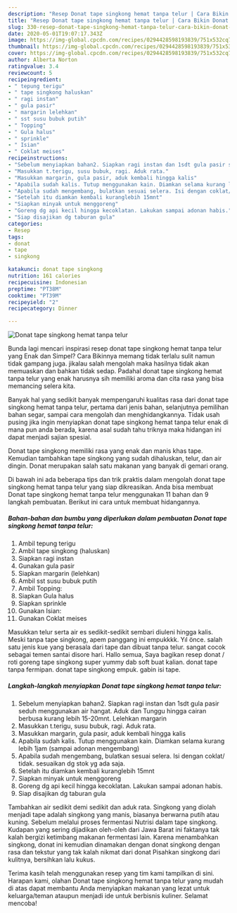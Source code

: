 ```yaml
---
description: "Resep Donat tape singkong hemat tanpa telur | Cara Bikin Donat tape singkong hemat tanpa telur Yang Bikin Ngiler"
title: "Resep Donat tape singkong hemat tanpa telur | Cara Bikin Donat tape singkong hemat tanpa telur Yang Bikin Ngiler"
slug: 330-resep-donat-tape-singkong-hemat-tanpa-telur-cara-bikin-donat-tape-singkong-hemat-tanpa-telur-yang-bikin-ngiler
date: 2020-05-01T19:07:17.343Z
image: https://img-global.cpcdn.com/recipes/0294428598193839/751x532cq70/donat-tape-singkong-hemat-tanpa-telur-foto-resep-utama.jpg
thumbnail: https://img-global.cpcdn.com/recipes/0294428598193839/751x532cq70/donat-tape-singkong-hemat-tanpa-telur-foto-resep-utama.jpg
cover: https://img-global.cpcdn.com/recipes/0294428598193839/751x532cq70/donat-tape-singkong-hemat-tanpa-telur-foto-resep-utama.jpg
author: Alberta Norton
ratingvalue: 3.4
reviewcount: 5
recipeingredient:
- " tepung terigu"
- " tape singkong haluskan"
- " ragi instan"
- " gula pasir"
- " margarin lelehkan"
- " sst susu bubuk putih"
- " Topping"
- " Gula halus"
- " sprinkle"
- " Isian"
- " Coklat meises"
recipeinstructions:
- "Sebelum menyiapkan bahan2. Siapkan ragi instan dan 1sdt gula pasir seduh menggunakan air hangat. Aduk dan Tunggu hingga cairan berbusa kurang lebih 15-20mnt. Lelehkan margarin"
- "Masukkan t.terigu, susu bubuk, ragi. Aduk rata."
- "Masukkan margarin, gula pasir, aduk kembali hingga kalis"
- "Apabila sudah kalis. Tutup menggunakan kain. Diamkan selama kurang lebih 1jam (sampai adonan mengembang)"
- "Apabila sudah mengembang, bulatkan sesuai selera. Isi dengan coklat/ tidak. sesuaikan dg stok yg ada saja."
- "Setelah itu diamkan kembali kuranglebih 15mnt"
- "Siapkan minyak untuk menggoreng"
- "Goreng dg api kecil hingga kecoklatan. Lakukan sampai adonan habis."
- "Siap disajikan dg taburan gula"
categories:
- Resep
tags:
- donat
- tape
- singkong

katakunci: donat tape singkong 
nutrition: 161 calories
recipecuisine: Indonesian
preptime: "PT38M"
cooktime: "PT39M"
recipeyield: "2"
recipecategory: Dinner

---
```



![Donat tape singkong hemat tanpa telur](https://img-global.cpcdn.com/recipes/0294428598193839/751x532cq70/donat-tape-singkong-hemat-tanpa-telur-foto-resep-utama.jpg)

Bunda lagi mencari inspirasi resep donat tape singkong hemat tanpa telur yang Enak dan Simpel? Cara Bikinnya memang tidak terlalu sulit namun tidak gampang juga. jikalau salah mengolah maka hasilnya tidak akan memuaskan dan bahkan tidak sedap. Padahal donat tape singkong hemat tanpa telur yang enak harusnya sih memiliki aroma dan cita rasa yang bisa memancing selera kita.

Banyak hal yang sedikit banyak mempengaruhi kualitas rasa dari donat tape singkong hemat tanpa telur, pertama dari jenis bahan, selanjutnya pemilihan bahan segar, sampai cara mengolah dan menghidangkannya. Tidak usah pusing jika ingin menyiapkan donat tape singkong hemat tanpa telur enak di mana pun anda berada, karena asal sudah tahu triknya maka hidangan ini dapat menjadi sajian spesial.

Donat tape singkong memiliki rasa yang enak dan manis khas tape. Kemudian tambahkan tape singkong yang sudah dihaluskan, telur, dan air dingin. Donat merupakan salah satu makanan yang banyak di gemari orang.


Di bawah ini ada beberapa tips dan trik praktis dalam mengolah donat tape singkong hemat tanpa telur yang siap dikreasikan. Anda bisa membuat Donat tape singkong hemat tanpa telur menggunakan 11 bahan dan 9 langkah pembuatan. Berikut ini cara untuk membuat hidangannya.

<!--inarticleads1-->

##### Bahan-bahan dan bumbu yang diperlukan dalam pembuatan Donat tape singkong hemat tanpa telur:

1. Ambil  tepung terigu
1. Ambil  tape singkong (haluskan)
1. Siapkan  ragi instan
1. Gunakan  gula pasir
1. Siapkan  margarin (lelehkan)
1. Ambil  sst susu bubuk putih
1. Ambil  Topping:
1. Siapkan  Gula halus
1. Siapkan  sprinkle
1. Gunakan  Isian:
1. Gunakan  Coklat meises


Masukkan telur serta air es sedikit-sedikit sembari diuleni hingga kalis. Meski tanpa tape singkong, apem panggang ini empukkkk. Yıl önce. salah satu jenis kue yang berasala dari tape dan dibuat tanpa telur. sangat cocok sebagai temen santai disore hari. Hallo semua, Saya bagikan resep donat / roti goreng tape singkong super yummy dab soft buat kalian. donat tape tanpa fermipan. donat tape singkong empuk. gabin isi tape. 

<!--inarticleads2-->

##### Langkah-langkah menyiapkan Donat tape singkong hemat tanpa telur:

1. Sebelum menyiapkan bahan2. Siapkan ragi instan dan 1sdt gula pasir seduh menggunakan air hangat. Aduk dan Tunggu hingga cairan berbusa kurang lebih 15-20mnt. Lelehkan margarin
1. Masukkan t.terigu, susu bubuk, ragi. Aduk rata.
1. Masukkan margarin, gula pasir, aduk kembali hingga kalis
1. Apabila sudah kalis. Tutup menggunakan kain. Diamkan selama kurang lebih 1jam (sampai adonan mengembang)
1. Apabila sudah mengembang, bulatkan sesuai selera. Isi dengan coklat/ tidak. sesuaikan dg stok yg ada saja.
1. Setelah itu diamkan kembali kuranglebih 15mnt
1. Siapkan minyak untuk menggoreng
1. Goreng dg api kecil hingga kecoklatan. Lakukan sampai adonan habis.
1. Siap disajikan dg taburan gula


Tambahkan air sedikit demi sedikit dan aduk rata. Singkong yang diolah menjadi tape adalah singkong yang manis, biasanya berwarna putih atau kuning. Sebelum melalui proses fermentasi Nutrisi dalam tape singkong. Kudapan yang sering dijadikan oleh-oleh dari Jawa Barat ini faktanya tak kalah bergizi ketimbang makanan fermentasi lain. Karena menambahkan singkong, donat ini kemudian dinamakan dengan donat singkong dengan rasa dan tekstur yang tak kalah nikmat dari donat Pisahkan singkong dari kulitnya, bersihkan lalu kukus. 

Terima kasih telah menggunakan resep yang tim kami tampilkan di sini. Harapan kami, olahan Donat tape singkong hemat tanpa telur yang mudah di atas dapat membantu Anda menyiapkan makanan yang lezat untuk keluarga/teman ataupun menjadi ide untuk berbisnis kuliner. Selamat mencoba!
